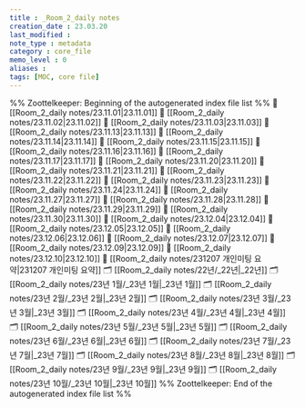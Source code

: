 ```yaml
---
title : _Room_2_daily notes
creation_date : 23.03.20
last_modified :
note_type : metadata
category : core_file
memo_level : 0
aliases : 
tags: [MOC, core file] 
---
```

%% Zoottelkeeper: Beginning of the autogenerated index file list  %%
📄 [[Room_2_daily notes/23.11.01|23.11.01]]
📄 [[Room_2_daily notes/23.11.02|23.11.02]]
📄 [[Room_2_daily notes/23.11.03|23.11.03]]
📄 [[Room_2_daily notes/23.11.13|23.11.13]]
📄 [[Room_2_daily notes/23.11.14|23.11.14]]
📄 [[Room_2_daily notes/23.11.15|23.11.15]]
📄 [[Room_2_daily notes/23.11.16|23.11.16]]
📄 [[Room_2_daily notes/23.11.17|23.11.17]]
📄 [[Room_2_daily notes/23.11.20|23.11.20]]
📄 [[Room_2_daily notes/23.11.21|23.11.21]]
📄 [[Room_2_daily notes/23.11.22|23.11.22]]
📄 [[Room_2_daily notes/23.11.23|23.11.23]]
📄 [[Room_2_daily notes/23.11.24|23.11.24]]
📄 [[Room_2_daily notes/23.11.27|23.11.27]]
📄 [[Room_2_daily notes/23.11.28|23.11.28]]
📄 [[Room_2_daily notes/23.11.29|23.11.29]]
📄 [[Room_2_daily notes/23.11.30|23.11.30]]
📄 [[Room_2_daily notes/23.12.04|23.12.04]]
📄 [[Room_2_daily notes/23.12.05|23.12.05]]
📄 [[Room_2_daily notes/23.12.06|23.12.06]]
📄 [[Room_2_daily notes/23.12.07|23.12.07]]
📄 [[Room_2_daily notes/23.12.09|23.12.09]]
📄 [[Room_2_daily notes/23.12.10|23.12.10]]
📄 [[Room_2_daily notes/231207 개인미팅 요약|231207 개인미팅 요약]]
🗂️ [[Room_2_daily notes/22년/_22년|_22년]]
🗂️ [[Room_2_daily notes/23년 1월/_23년 1월|_23년 1월]]
🗂️ [[Room_2_daily notes/23년 2월/_23년 2월|_23년 2월]]
🗂️ [[Room_2_daily notes/23년 3월/_23년 3월|_23년 3월]]
🗂️ [[Room_2_daily notes/23년 4월/_23년 4월|_23년 4월]]
🗂️ [[Room_2_daily notes/23년 5월/_23년 5월|_23년 5월]]
🗂️ [[Room_2_daily notes/23년 6월/_23년 6월|_23년 6월]]
🗂️ [[Room_2_daily notes/23년 7월/_23년 7월|_23년 7월]]
🗂️ [[Room_2_daily notes/23년 8월/_23년 8월|_23년 8월]]
🗂️ [[Room_2_daily notes/23년 9월/_23년 9월|_23년 9월]]
🗂️ [[Room_2_daily notes/23년 10월/_23년 10월|_23년 10월]]
%% Zoottelkeeper: End of the autogenerated index file list  %%
